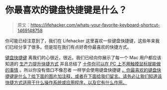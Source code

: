 # 你最喜欢的键盘快捷键是什么？

> 原文：<https://lifehacker.com/whats-your-favorite-keyboard-shortcut-1469148758>

你可能已经注意到了，我们在 Lifehacker 这里喜欢一些键盘快捷键，这些年来我们已经分享了很多。但是现在我们有点好奇你最喜欢的快捷方式。



[键盘快捷键](http://lifehacker.com/tag/keyboard-shortcuts) 离我们的心很近，很近。我们已经向你展示了每一个 Mac 用户都应该知道的 [生产力提升快捷方式](https://lifehacker.com/7-productivity-boosting-keyboard-shortcuts-every-mac-us-1464245394) 并且总结了 [十件你可以在 PC 上不用触摸鼠标就能做的事情](http://lifehacker.com/10-things-you-can-do-on-a-pc-without-ever-touching-the-1443071119) 。所以你没有借口不像忍者 一样学会使用键盘快捷键 [。你最喜欢的键盘快捷键是什么？给下面的图片加注释，或者在下面给我们留言。请务必让我们知道该快捷方式适用于什么操作系统或应用程序，以及它有什么作用。](http://lifehacker.com/back-to-basics-learn-to-use-keyboard-shortcuts-like-a-5970089)